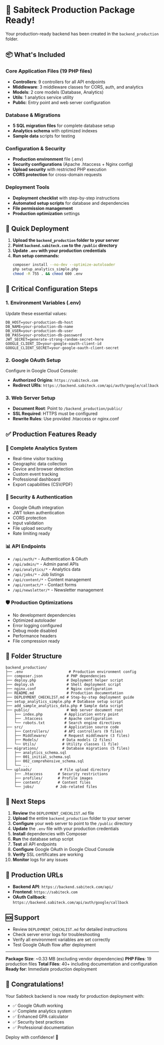 # 🎉 Sabiteck Production Package Ready!

Your production-ready backend has been created in the `backend_production` folder.

## 📦 What's Included

### Core Application Files (19 PHP files)
- **Controllers**: 9 controllers for all API endpoints
- **Middleware**: 3 middleware classes for CORS, auth, and analytics
- **Models**: 2 core models (Database, Analytics)
- **Utils**: 1 analytics service utility
- **Public**: Entry point and web server configuration

### Database & Migrations
- **5 SQL migration files** for complete database setup
- **Analytics schema** with optimized indexes
- **Sample data** scripts for testing

### Configuration & Security
- **Production environment** file (.env)
- **Security configurations** (Apache .htaccess + Nginx config)
- **Upload security** with restricted PHP execution
- **CORS protection** for cross-domain requests

### Deployment Tools
- **Deployment checklist** with step-by-step instructions
- **Automated setup scripts** for database and dependencies
- **File permission management**
- **Production optimization** settings

## 🚀 Quick Deployment

1. **Upload the `backend_production` folder to your server**
2. **Point `backend.sabiteck.com` to the `/public` directory**
3. **Update `.env` with your production credentials**
4. **Run setup commands:**
   ```bash
   composer install --no-dev --optimize-autoloader
   php setup_analytics_simple.php
   chmod -R 755 . && chmod 600 .env
   ```

## 🔧 Critical Configuration Steps

### 1. Environment Variables (.env)
Update these essential values:
```env
DB_HOST=your-production-db-host
DB_NAME=your-production-db-name
DB_USER=your-production-db-user
DB_PASS=your-production-db-password
JWT_SECRET=generate-strong-random-secret-here
GOOGLE_CLIENT_ID=your-google-oauth-client-id
GOOGLE_CLIENT_SECRET=your-google-oauth-client-secret
```

### 2. Google OAuth Setup
Configure in Google Cloud Console:
- **Authorized Origins**: `https://sabiteck.com`
- **Redirect URIs**: `https://backend.sabiteck.com/api/auth/google/callback`

### 3. Web Server Setup
- **Document Root**: Point to `/backend_production/public/`
- **SSL Required**: HTTPS must be configured
- **Rewrite Rules**: Use provided .htaccess or nginx.conf

## ✅ Production Features Ready

### 🎯 **Complete Analytics System**
- Real-time visitor tracking
- Geographic data collection
- Device and browser detection
- Custom event tracking
- Professional dashboard
- Export capabilities (CSV/PDF)

### 🔐 **Security & Authentication**
- Google OAuth integration
- JWT token authentication
- CORS protection
- Input validation
- File upload security
- Rate limiting ready

### 📊 **API Endpoints**
- `/api/auth/*` - Authentication & OAuth
- `/api/admin/*` - Admin panel APIs
- `/api/analytics/*` - Analytics data
- `/api/jobs/*` - Job listings
- `/api/content/*` - Content management
- `/api/contact/*` - Contact forms
- `/api/newsletter/*` - Newsletter management

### 🛡️ **Production Optimizations**
- No development dependencies
- Optimized autoloader
- Error logging configured
- Debug mode disabled
- Performance headers
- File compression ready

## 📁 Folder Structure

```
backend_production/
├── .env                     # Production environment config
├── composer.json           # PHP dependencies
├── deploy.php              # Deployment helper script
├── deploy.sh               # Shell deployment script
├── nginx.conf              # Nginx configuration
├── README.md               # Production documentation
├── DEPLOYMENT_CHECKLIST.md # Step-by-step deployment guide
├── setup_analytics_simple.php # Database setup script
├── add_sample_analytics_data.php # Sample data script
├── public/                 # Web server document root
│   ├── index.php          # Application entry point
│   ├── .htaccess          # Apache configuration
│   └── robots.txt         # Search engine directives
├── src/                   # Application source code
│   ├── Controllers/       # API controllers (9 files)
│   ├── Middleware/        # Request middleware (3 files)
│   ├── Models/           # Data models (2 files)
│   └── Utils/            # Utility classes (1 file)
├── migrations/           # Database migrations (5 files)
│   ├── analytics_schema.sql
│   ├── 001_initial_schema.sql
│   ├── 002_comprehensive_schema.sql
│   └── ...
└── uploads/             # File upload directory
    ├── .htaccess       # Security restrictions
    ├── profiles/       # Profile images
    ├── content/        # Content files
    └── jobs/          # Job-related files
```

## 🎯 Next Steps

1. **Review** the `DEPLOYMENT_CHECKLIST.md` file
2. **Upload** the entire `backend_production` folder to your server
3. **Configure** your web server to point to the `/public` directory
4. **Update** the `.env` file with your production credentials
5. **Install** dependencies with Composer
6. **Run** the database setup script
7. **Test** all API endpoints
8. **Configure** Google OAuth in Google Cloud Console
9. **Verify** SSL certificates are working
10. **Monitor** logs for any issues

## 🔗 Production URLs

- **Backend API**: `https://backend.sabiteck.com/api/`
- **Frontend**: `https://sabiteck.com`
- **OAuth Callback**: `https://backend.sabiteck.com/api/auth/google/callback`

## 🆘 Support

- Review `DEPLOYMENT_CHECKLIST.md` for detailed instructions
- Check server error logs for troubleshooting
- Verify all environment variables are set correctly
- Test Google OAuth flow after deployment

---

**Package Size**: ~0.33 MB (excluding vendor dependencies)
**PHP Files**: 19 production files
**Total Files**: 40+ including documentation and configuration
**Ready for**: Immediate production deployment

## 🎉 Congratulations!

Your Sabiteck backend is now ready for production deployment with:
- ✅ Google OAuth working
- ✅ Complete analytics system
- ✅ Enhanced GPA calculator
- ✅ Security best practices
- ✅ Professional documentation

Deploy with confidence! 🚀
